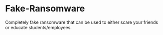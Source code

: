 # Fake-Ransomware
Completely fake ransomware that can be used to either scare your friends or educate students/employees.
